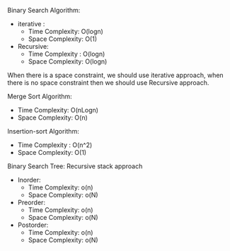 Binary Search Algorithm:

 * iterative :
   * Time Complexity: O(logn)
   * Space Complexity: O(1)
 * Recursive: 
   * Time Complexity : O(logn)
   * Space Complexity: O(logn)

When there is a space constraint, we should use iterative approach, when there is no space constraint then we should use Recursive approach.

Merge Sort Algorithm: 
   * Time Complexity: O(nLogn)
   * Space Complexity: O(n)

Insertion-sort Algorithm:  
   * Time Complexity : O(n^2)
   * Space Complexity: O(1)

Binary Search Tree:  Recursive stack approach
   * Inorder:
     * Time Complexity: o(n)
     * Space Complexity: o(N)
   * Preorder:
      * Time Complexity: o(n)
      * Space Complexity: o(N)
   * Postorder:
      * Time Complexity: o(n)
      * Space Complexity: o(N)